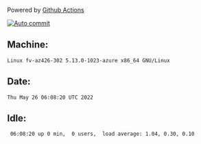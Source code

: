 Powered by [Github Actions](https://github.com/features/actions)

[![Auto commit](https://github.com/gyfary/workstation/workflows/Auto%20commit/badge.svg)](https://github.com/gyfary/workstation/actions?query=workflow%3A%22Auto+commit%22)

## Machine:
```
Linux fv-az426-302 5.13.0-1023-azure x86_64 GNU/Linux
```
## Date:
```
Thu May 26 06:08:20 UTC 2022
```
## Idle:
```
 06:08:20 up 0 min,  0 users,  load average: 1.04, 0.30, 0.10
```
